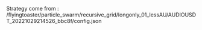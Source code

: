 Strategy come from : /flyingtoaster/particle_swarm/recursive_grid/longonly_01_lessAU/AUDIOUSDT_20221029214526_bbc8f/config.json